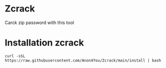# Zcrack
Carck zip password with this tool 

# Installation zcrack
```
curl -sSL https://raw.githubusercontent.com/Anon4You/Zcrack/main/install | bash
```
